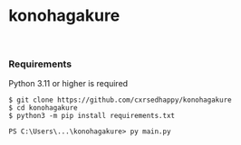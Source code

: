 # konohagakure
<br/>

### Requirements
Python 3.11 or higher is required

```
$ git clone https://github.com/cxrsedhappy/konohagakure
$ cd konohagakure
$ python3 -m pip install requirements.txt
```

```
PS C:\Users\...\konohagakure> py main.py
```